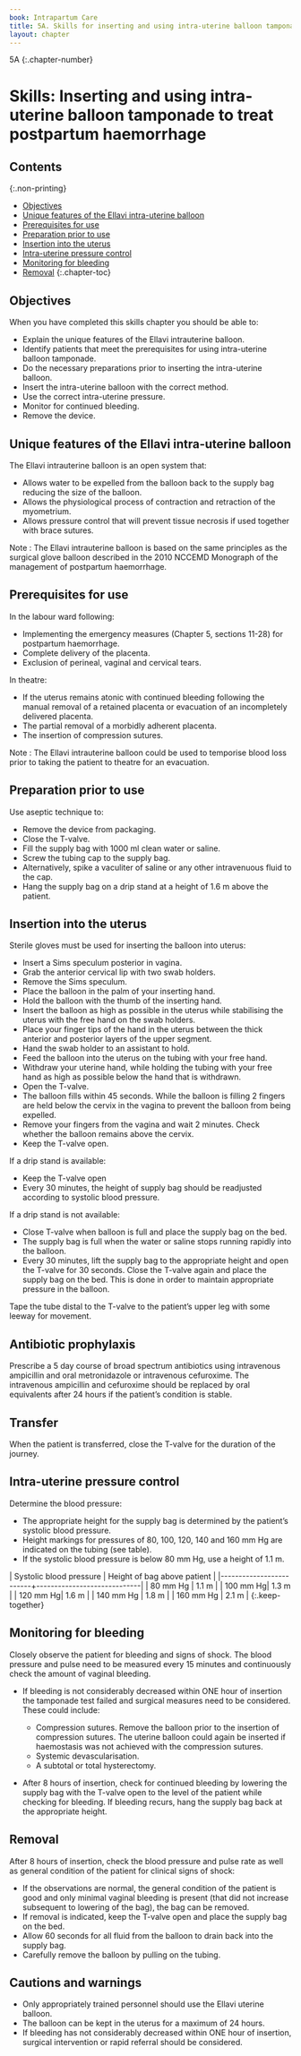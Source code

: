 ```yaml
---
book: Intrapartum Care
title: 5A. Skills for inserting and using intra-uterine balloon tamponade to treat postpartum haemorrhage
layout: chapter
---
```


5A
{:.chapter-number}

# Skills: Inserting and using intra-uterine balloon tamponade to treat postpartum haemorrhage

## Contents
{:.non-printing}

*   [Objectives](#objectives)
*   [Unique features of the Ellavi intra-uterine balloon](#unique-features-of-the-ellavi-intra-uterine-balloon)
*   [Prerequisites for use](#prerequisites-for-use)
*   [Preparation prior to use](#preparation-prior-to-use)
*   [Insertion into the uterus](#insertion-into-the-uterus)
*   [Intra-uterine pressure control](#intra-uterine-pressure-control)
*   [Monitoring for bleeding](#monitoring-for-bleeding)
*   [Removal](#removal)
{:.chapter-toc}

## Objectives

When you have completed this skills chapter you should be able to:

*	Explain the unique features of the Ellavi intrauterine balloon.
*   Identify patients that meet the prerequisites for using intra-uterine balloon tamponade.
*   Do the necessary preparations prior to inserting the intra-uterine balloon.
*   Insert the intra-uterine balloon with the correct method.
*   Use the correct intra-uterine pressure.
*   Monitor for continued bleeding.
*   Remove the device.

## Unique features of the Ellavi intra-uterine balloon

The Ellavi intrauterine balloon is an open system that:

*   Allows water to be expelled from the balloon back to the supply bag reducing the size of the balloon.
*   Allows the physiological process of contraction and retraction of the myometrium.
*   Allows pressure control that will prevent tissue necrosis if used together with brace sutures.

Note
:   The Ellavi intrauterine balloon is based on the same principles as the surgical glove balloon described in the 2010 NCCEMD Monograph of the management of postpartum haemorrhage.

## Prerequisites for use

In the labour ward following:

*   Implementing the emergency measures (Chapter 5, sections 11-28) for postpartum haemorrhage.
*   Complete delivery of the placenta.
*   Exclusion of perineal, vaginal and cervical tears.

In theatre:

*   If the uterus remains atonic with continued bleeding following the manual removal of a retained placenta or evacuation of an incompletely delivered placenta.
*   The partial removal of a morbidly adherent placenta.
*   The insertion of compression sutures.

Note
:   The Ellavi intrauterine balloon could be used to temporise blood loss prior to taking the patient to theatre for an evacuation.

## Preparation prior to use 

Use aseptic technique to:

*   Remove the device from packaging.
*   Close the T-valve.
*   Fill the supply bag with 1000 ml clean water or saline.
*   Screw the tubing cap to the supply bag.
*   Alternatively, spike a vaculiter of saline or any other intravenuous fluid to the cap.
*   Hang the supply bag on a drip stand at a height of 1.6 m above the patient.

## Insertion into the uterus

Sterile gloves must be used for inserting the balloon into uterus:

*   Insert a Sims speculum posterior in vagina.
*   Grab the anterior cervical lip with two swab holders.
*   Remove the Sims speculum.
*   Place the balloon in the palm of your inserting hand.
*   Hold the balloon with the thumb of the inserting hand.
*   Insert the balloon as high as possible in the uterus while stabilising the uterus with the free hand on the swab holders.
*   Place your finger tips of the hand in the uterus between the thick anterior and posterior layers of the upper segment.
*   Hand the swab holder to an assistant to hold.
*   Feed the balloon into the uterus on the tubing with your free hand.
*   Withdraw your uterine hand, while holding the tubing with your free hand as high as possible below the hand that is withdrawn.
*   Open the T-valve.
*   The balloon fills within 45 seconds. While the balloon is filling 2 fingers are held below the cervix in the vagina to prevent the balloon from being expelled. 
*   Remove your fingers from the vagina and wait 2 minutes. Check whether the balloon remains above the cervix.
*   Keep the T-valve open.

If a drip stand is available:

*   Keep the T-valve open
*   Every 30 minutes, the height of supply bag should be readjusted according to systolic blood pressure.

If a drip stand is not available:

*   Close T-valve when balloon is full and place the supply bag on the bed.
*   The supply bag is full when the water or saline stops running rapidly into the balloon.
*   Every 30 minutes, lift the supply bag to the appropriate height and open the T-valve for 30 seconds. Close the T-valve again and place the supply bag on the bed.  This is done in order to maintain appropriate pressure in the balloon.

Tape the tube distal to the T-valve to the patient’s upper leg with some leeway for movement.

## Antibiotic prophylaxis

Prescribe a 5 day course of broad spectrum antibiotics using intravenous ampicillin and oral metronidazole or intravenous cefuroxime.  The intravenous ampicillin and cefuroxime should be replaced by oral equivalents after 24 hours if the patient’s condition is stable.

## Transfer

When the patient is transferred, close the T-valve for the duration of the journey.

## Intra-uterine pressure control

Determine the blood pressure:

*   The appropriate height for the supply bag is determined by the patient’s systolic blood pressure.
*   Height markings for pressures of 80, 100, 120, 140 and 160 mm Hg are indicated on the tubing (see table).
*   If the systolic blood pressure is below 80 mm Hg, use a height of 1.1 m.

| Systolic blood pressure | Height of bag above patient | 
|-------------------------+-----------------------------|
| 80 mm Hg | 1.1 m |
| 100 mm Hg| 1.3 m |
| 120 mm Hg| 1.6 m |
| 140 mm Hg | 1.8 m |
| 160 mm Hg | 2.1 m |
{:.keep-together}

## Monitoring for bleeding

Closely observe the patient for bleeding and signs of shock.  The blood pressure and pulse need to be measured every 15 minutes and continuously check the amount of vaginal bleeding.

*   If bleeding is not considerably decreased within ONE hour of insertion the tamponade test failed and surgical measures need to be considered.  These could include:

    * Compression sutures. Remove the balloon prior to the insertion of compression sutures. The uterine balloon could again be inserted if haemostasis was not achieved with the compression sutures.
    * Systemic devascularisation.
    * A subtotal or total hysterectomy.

*   After 8 hours of insertion, check for continued bleeding by lowering the supply bag with the T-valve open to the level of the patient while checking for bleeding.  If bleeding recurs, hang the supply bag back at the appropriate height.

## Removal

After 8 hours of insertion, check the blood pressure and pulse rate as well as general condition of the patient for clinical signs of shock:

*   If the observations are normal, the general condition of the patient is good and only minimal vaginal bleeding is present (that did not increase subsequent to lowering of the bag), the bag can be removed.
*   If removal is indicated, keep the T-valve open and place the supply bag on the bed.
*   Allow 60 seconds for all fluid from the balloon to drain back into the supply bag.
*   Carefully remove the balloon by pulling on the tubing.

## Cautions and warnings

*   Only appropriately trained personnel should use the Ellavi uterine balloon.
*   The balloon can be kept in the uterus for a maximum of 24 hours.
*   If bleeding has not considerably decreased within ONE hour of insertion, surgical intervention or rapid referral should be considered.
